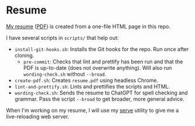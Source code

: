 # Resume

[My resume](https://resume.johncs.com) ([PDF](https://resume.johncs.com/resume.pdf)) is created from a one-file HTML page in this repo.

I have several scripts in `scripts/` that help out:

* `install-git-hooks.sh`: Installs the Git hooks for the repo. Run once after cloning.
    * `pre-commit`: Checks that lint and prettify has been run and that the PDF is up-to-date (does not overwrite anything). Will also run `wording-check.sh` without `--broad`.
* `create-pdf.sh`: Creates `resume.pdf` using headless Chrome.
* `lint-and-prettify.sh`: Lints and prettifies the scripts and HTML.
* `wording-check.sh`: Sends the resume to ChatGPT for spell checking and grammar. Pass the script `--broad` to get broader, more general advice.

When I'm working on my resume, I will use my [serve](https://github.com/itsjohncs/dotfiles/blob/main/src/scripts/serve) utility to give me a live-reloading web server.
